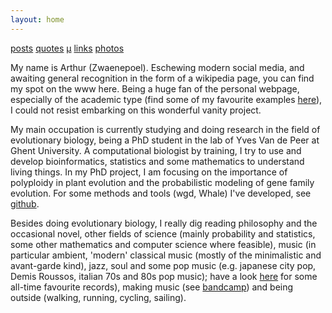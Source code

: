 ```yaml
---
layout: home
---
```


[posts](pages/posts)
[quotes](pages/quotes)
[μ](pages/mubb)
[links](pages/links)
[photos](pages/photos)

My name is Arthur (Zwaenepoel). Eschewing modern social media, and awaiting
general recognition in the form of a wikipedia page, you can find my spot on 
the www here. Being a huge fan of the personal webpage,
especially of the academic type (find some of my favourite examples
[here](links)), I could not resist embarking on this wonderful vanity project.

My main occupation is currently studying and doing research in the field of
evolutionary biology, being a PhD student in the lab of Yves Van de Peer at
Ghent University. A computational biologist by training, I try to use and
develop bioinformatics, statistics and some mathematics to understand living
things. In my PhD project, I am focusing on the importance of polyploidy in
plant evolution and the probabilistic modeling of gene family evolution. For 
some methods and tools (wgd, Whale) I've developed, see [github](https://github.com/arzwa).

Besides doing evolutionary biology, I really dig reading philosophy and the
occasional novel, other fields of science (mainly probability and statistics,
some other mathematics and computer science where feasible), music (in
particular ambient, 'modern' classical music (mostly of the minimalistic and
avant-garde kind), jazz, soul and some pop music (e.g. japanese city pop, 
Demis Roussos, italian 70s and 80s pop music); have a look [here](mubb)
for some all-time favourite records), making music (see 
[bandcamp](https://bruinebeer.bandcamp.com/)) and being outside (walking, 
running, cycling, sailing).

